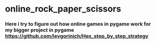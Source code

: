 # online_rock_paper_scissors

### Here i try to figure out how online games in pygame work for my bigger project in pygame https://github.com/levgorinich/Hex_step_by_step_strategy
